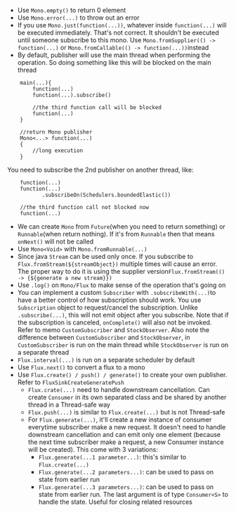 * Use ```Mono.empty()``` to return 0 element
* Use ```Mono.error(...)``` to throw out an error
* If you use ```Mono.just(function(...))```, whatever inside ```function(...)``` will be executed immediately. That's not correct. It shouldn't be executed until someone subscribe to this mono. Use ```Mono.fromSupplier(() -> function(...)``` or ```Mono.fromCallable(() -> function(...))```instead
* By default, publisher will use the main thread when performing the operation. So doing something like this will be blocked on the main thread 
```
    main(...){
        function(...)
        function(...).subscribe()
        
        //the third function call will be blocked
        function(...)
    }
    
    //return Mono publisher
    Mono<...> function(...)
    {
        //long execution
    }
```
You need to subscribe the 2nd publisher on another thread, like:
```
    function(...)
    function(...)
           .subscribeOn(Schedulers.boundedElastic())
           
    //the third function call not blocked now
    function(...)
```
* We can create ```Mono``` from ```Future```(when you need to return something) or ```Runnable```(when return nothing). If it's from ```Runnable``` then that means ```onNext()``` will not be called
* Use ```Mono<Void>``` with ```Mono.fromRunnable(...)```
* Since java ```Stream``` can be used only once. If you subscribe to ```Flux.fromStream(${streamObject})``` multiple times will cause an error. The proper way to do it is using the supplier version```Flux.fromStream(() -> {${generate a new stream}})```
* Use ```.log()``` on ```Mono/Flux``` to make sense of the operation that's going on
* You can implement a custom ```Subscriber``` with ```.subscribeWith(...)```to have a better control of how subscription should work. 
You use ```Subscription``` object to request/cancel the subscription. Unlike ```.subscribe(...)```, this will not emit object after you subscribe. Note that if the subscription is canceled, ```onComplete()``` will also not be invoked. Refer to memo ```CustomSubscriber``` and ```StockObserver```. Also note the difference between ```CustomSubscriber``` and ```StockObserver```, in ```CustomSubscriber``` is run on the main thread while ```StockObserver``` is run on a separate thread
* ```Flux.interval(...)``` is run on a separate scheduler by default
* Use ```Flux.next()``` to convert a flux to a mono
* Use ```Flux.create() / push() / generate()``` to create your own publisher. Refer to ```FluxSinkCreateGeneratePush```
  * ```Flux.crate(...)``` need to handle downstream cancellation. Can create ```Consumer``` in its own separated class and be shared by another thread in a Thread-safe way
  * ```Flux.push(...)``` is similar to ```Flux.create(...)``` but is not Thread-safe
  * For ```Flux.generate(...)```, it'll create a new instance of consumer everytime subscriber make a new request. It doesn't need to handle downstream cancellation and can emit only one element (because the next time subscriber make a request, a new Consumer instance will be created). This come with 3 variations:
    * ```Flux.generate(...1 parameter...)```: this's similar to ```Flux.create(...)```
    * ```Flux.generate(...2 parameters...)```: can be used to pass on state from earlier run
    * ```Flux.generate(...3 parameters...)```: can be used to pass on state from earlier run. The last argument is of type ```Consumer<S>``` to handle the state. Useful for closing related resources